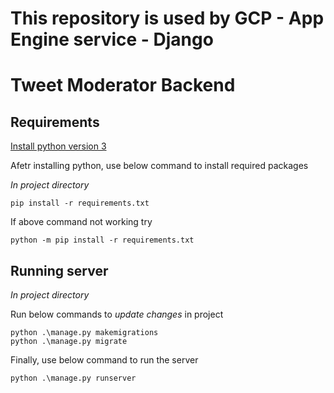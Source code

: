 # This repository is used by GCP - App Engine service - Django
# Tweet Moderator Backend

## Requirements

[Install python version 3](https://www.python.org/downloads/)

Afetr installing python, use below command to install required packages

_In project directory_

```
pip install -r requirements.txt
```

If above command not working try

```
python -m pip install -r requirements.txt
```

## Running server
_In project directory_

Run below commands to _update changes_ in project
```
python .\manage.py makemigrations
python .\manage.py migrate
```

Finally, use below command to run the server
```
python .\manage.py runserver
```
